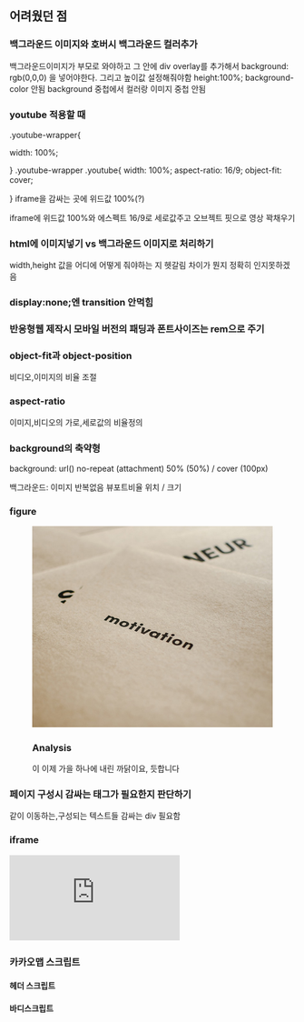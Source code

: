 
## 어려웠던 점

### 백그라운드 이미지와  호버시 백그라운드 컬러추가

백그라운드이미지가 부모로 와야하고 그 안에 div overlay를 추가해서 background: rgb(0,0,0) 을 넣어야한다.
그리고 높이값 설정해줘야함 height:100%;
background-color 안됨
background 중첩에서 컬러랑 이미지 중첩 안됨

### youtube 적용할 때
.youtube-wrapper{
  
  width: 100%;
  
  
}
.youtube-wrapper .youtube{
  width: 100%;
  aspect-ratio: 16/9;
  object-fit: cover;
  
  

}
iframe을 감싸는 곳에 위드값 100%(?)

iframe에 위드값 100%와 에스펙트 16/9로 세로값주고
오브젝트 핏으로 영상 꽉채우기

### html에 이미지넣기 vs 백그라운드 이미지로 처리하기

width,height 값을 어디에 어떻게 줘야하는 지 헷갈림
차이가 뭔지 정확히 인지못하겠음

### display:none;엔 transition 안먹힘

### 반응형웹 제작시 모바일 버전의 패딩과 폰트사이즈는 rem으로 주기

### object-fit과 object-position

비디오,이미지의 비율 조절

### aspect-ratio

이미지,비디오의 가로,세로값의 비율정의

### background의 축약형

background: url() no-repeat (attachment) 50% (50%) / cover (100px)

백그라운드: 이미지 반복없음 뷰포트비율 위치 / 크기

### figure

 <figure>
   <img src="./images/img-07.jpg">
   <figcaption>
      <h3>Analysis</h3>
      <p>이 이제 가을 하나에 내린 까닭이요, 듯합니다</p>
   </figcaption>
 </figure>

### 페이지 구성시 감싸는 태그가 필요한지 판단하기

같이 이동하는,구성되는 텍스트들 감싸는 div 필요함

### iframe 
<iframe src="https://www.youtube.com/embed/wcIf3huwFhc?si=UtNTXOmoy2u1FHx3controls=0&mute=1&autoplay=1"
title="YouTube video player" frameborder="0"
allow="accelerometer; autoplay; clipboard-write; encrypted-media; gyroscope; picture-in-picture; web-share" referrerpolicy="strict-origin-when-cross-origin" allowfullscreen class="youtube"></iframe>

### 카카오맵 스크립트

#### 헤더 스크립트
<script src="https://dapi.kakao.com/v2/maps/sdk.js?appkey=e2de939460f43392c76dc857847a14cc"></script>

#### 바디스크립트

<script>
		const mapContainer = document.getElementById('kakaoMap'), // 지도를 표시할 div 
		    mapOption = {
		        center: new kakao.maps.LatLng(37.2680712, 127.0002517), // 지도의 중심좌표
		        level: 3, // 지도의 확대 레벨
		        mapTypeId : kakao.maps.MapTypeId.ROADMAP // 지도종류
		    }; 

		// 지도를 생성한다 
		const map = new kakao.maps.Map(mapContainer, mapOption); 

		// 지도에 마커를 생성하고 표시한다
		const marker = new kakao.maps.Marker({
		    position: new kakao.maps.LatLng(37.2680712, 127.0002517), // 마커의 좌표
		    map: map // 마커를 표시할 지도 객체
		});

	</script>